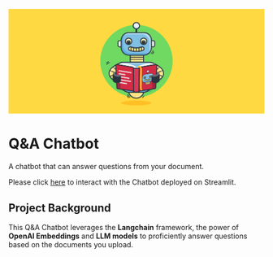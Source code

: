 ![1](images/chatbot_doc.png)


# Q&A Chatbot

A chatbot that can answer questions from your document. 

Please click [here](https://chatwdoc.streamlit.app/) to interact with the Chatbot deployed on Streamlit. 


## Project Background

This Q&A Chatbot leverages the **Langchain** framework, the power of **OpenAI Embeddings** and **LLM models** to proficiently answer questions based on the documents you upload.